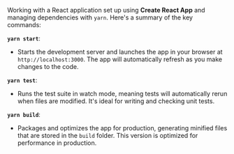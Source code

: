 Working with a React application set up using **Create React App** and managing dependencies with `yarn`. Here's a summary of the key commands:

**`yarn start`**: 
   - Starts the development server and launches the app in your browser at `http://localhost:3000`. The app will automatically refresh as you make changes to the code.

**`yarn test`**:
   - Runs the test suite in watch mode, meaning tests will automatically rerun when files are modified. It's ideal for writing and checking unit tests.

**`yarn build`**:
   - Packages and optimizes the app for production, generating minified files that are stored in the `build` folder. This version is optimized for performance in production.
